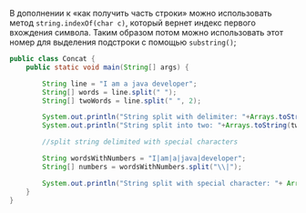 В дополнении к «как получить часть строки» можно использовать метод <code>string.indexOf(char c)</code>, который вернет индекс первого вхождения символа.
Таким образом потом можно использовать этот номер для выделения подстроки с помощью <code>substring()</code>;

```java
public class Concat {
    public static void main(String[] args) {

        String line = "I am a java developer";
        String[] words = line.split(" ");
        String[] twoWords = line.split(" ", 2);

        System.out.println("String split with delimiter: "+Arrays.toString(words));//String split with delimiter: [I, am, a, java, developer]
        System.out.println("String split into two: "+Arrays.toString(twoWords));//String split into two: [I, am a java developer]

        //split string delimited with special characters

        String wordsWithNumbers = "I|am|a|java|developer";
        String[] numbers = wordsWithNumbers.split("\\|");

        System.out.println("String split with special character: "+ Arrays.toString(numbers));//String split with special character: [I, am, a, java, developer]
    }
}
```